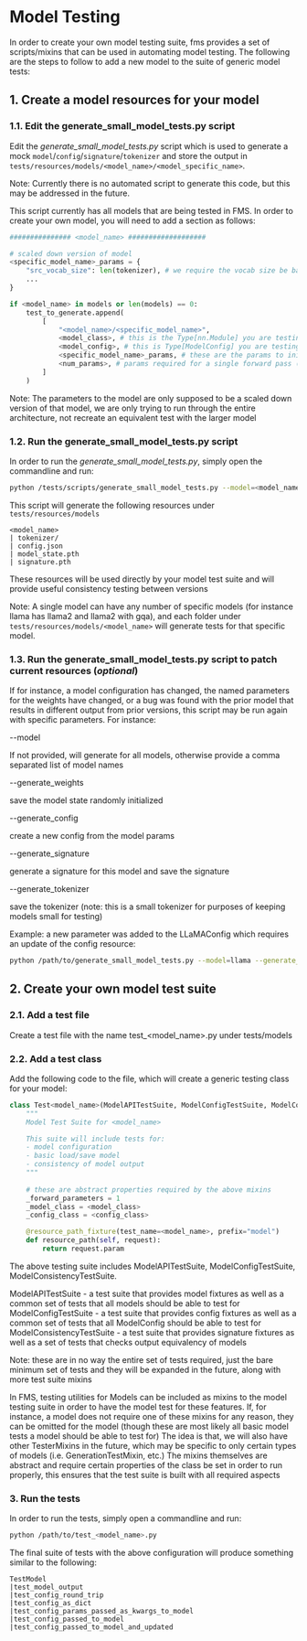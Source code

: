 # Model Testing

In order to create your own model testing suite, fms provides a set of scripts/mixins that can be used in automating model testing.
The following are the steps to follow to add a new model to the suite of generic model tests:

## 1. Create a model resources for your model

### 1.1. Edit the generate_small_model_tests.py script

Edit the _generate_small_model_tests.py_ script which is used to generate a mock `model`/`config`/`signature`/`tokenizer` and store the output in `tests/resources/models/<model_name>/<model_specific_name>`.

Note: Currently there is no automated script to generate this code, but this may be addressed in the future.

This script currently has all models that are being tested in FMS. In order to create your own model, you will need to add a section as follows:

```python
############### <model_name> ###################

# scaled down version of model
<specific_model_name>_params = {
    "src_vocab_size": len(tokenizer), # we require the vocab size be based on the small tokenizer
    ...
}

if <model_name> in models or len(models) == 0:
    test_to_generate.append(
        [
            "<model_name>/<specific_model_name>",
            <model_class>, # this is the Type[nn.Module] you are testing
            <model_config>, # this is Type[ModelConfig] you are testing
            <specific_model_name>_params, # these are the params to initialize the model
            <num_params>, # params required for a single forward pass (decoder typically is 1, encoder/decoder typically is 2)
        ]
    )
```

Note: The parameters to the model are only supposed to be a scaled down version of that model, we are only trying to run through
the entire architecture, not recreate an equivalent test with the larger model

### 1.2. Run the generate_small_model_tests.py script

In order to run the _generate_small_model_tests.py_, simply open the commandline and run:

```bash
python /tests/scripts/generate_small_model_tests.py --model=<model_name> --generate_weights --generate_config --generate_signature --generate_tokenizer 
```

This script will generate the following resources under `tests/resources/models`

```
<model_name>
| tokenizer/
| config.json
| model_state.pth
| signature.pth
```

These resources will be used directly by your model test suite and will provide useful consistency testing between versions

Note: A single model can have any number of specific models (for instance llama has llama2 and llama2 with gqa), and each folder under `tests/resources/models/<model_name>` will generate tests for that specific model.

### 1.3. Run the generate_small_model_tests.py script to patch current resources (*optional*)

If for instance, a model configuration has changed, the named parameters for the weights have changed, or a bug was found with the prior model that results in different output from prior versions,
this script may be run again with specific parameters. For instance:

--model

If not provided, will generate for all models, otherwise provide a comma separated list of model names

--generate_weights

save the model state randomly initialized

--generate_config

create a new config from the model params

--generate_signature

generate a signature for this model and save the signature

--generate_tokenizer

save the tokenizer (note: this is a small tokenizer for purposes of keeping models small for testing)

Example: a new parameter was added to the LLaMAConfig which requires an update of the config resource:

```bash
python /path/to/generate_small_model_tests.py --model=llama --generate_config 
```
## 2. Create your own model test suite

### 2.1. Add a test file

Create a test file with the name test_<model_name>.py under tests/models

### 2.2. Add a test class

Add the following code to the file, which will create a generic testing class for your model:

```python
class Test<model_name>(ModelAPITestSuite, ModelConfigTestSuite, ModelConsistencyTestSuite):
    """
    Model Test Suite for <model_name>

    This suite will include tests for:
    - model configuration
    - basic load/save model
    - consistency of model output
    """
    
    # these are abstract properties required by the above mixins
    _forward_parameters = 1
    _model_class = <model_class>
    _config_class = <config_class>

    @resource_path_fixture(test_name=<model_name>, prefix="model")
    def resource_path(self, request):
        return request.param
```

The above testing suite includes ModelAPITestSuite, ModelConfigTestSuite, ModelConsistencyTestSuite. 

ModelAPITestSuite - a test suite that provides model fixtures as well as a common set of tests that all models should be able to test for
ModelConfigTestSuite - a test suite that provides config fixtures as well as a common set of tests that all ModelConfig should be able to test for
ModelConsistencyTestSuite - a test suite that provides signature fixtures as well as a set of tests that checks output equivalency of models

Note: these are in no way the entire set of tests required, just the bare minimum set of tests and they will be expanded in the future, along with more test suite mixins

In FMS, testing utilities for Models can be included as mixins to the model testing suite in order to have the model test for these features.
If, for instance, a model does not require one of these mixins for any reason, they can be omitted for the model (though these are most likely all basic model tests a model should be able to test for)
The idea is that, we will also have other TesterMixins in the future, which may be specific to only certain types of models (i.e. GenerationTestMixin, etc.)
The mixins themselves are abstract and require certain properties of the class be set in order to run properly, this ensures that the test suite is built with all required aspects

### 3. Run the tests

In order to run the tests, simply open a commandline and run:

```bash
python /path/to/test_<model_name>.py 
```

The final suite of tests with the above configuration will produce something similar to the following:

```
TestModel
|test_model_output
|test_config_round_trip
|test_config_as_dict
|test_config_params_passed_as_kwargs_to_model
|test_config_passed_to_model
|test_config_passed_to_model_and_updated
```

